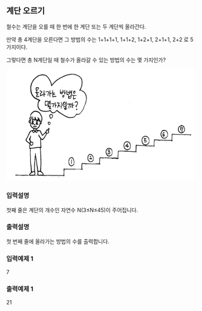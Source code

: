 ## 계단 오르기

철수는 계단을 오를 때 한 번에 한 계단 또는 두 계단씩 올라간다.

만약 총 4계단을 오른다면 그 방법의 수는 1+1+1+1, 1+1+2, 1+2+1, 2+1+1, 2+2 로 5가지이다.

그렇다면 총 N계단일 때 철수가 올라갈 수 있는 방법의 수는 몇 가지인가?

<img src="../../assets/8.png" />

### 입력설명

첫째 줄은 계단의 개수인 자연수 N(3≤N≤45)이 주어집니다.

### 출력설명

첫 번째 줄에 올라가는 방법의 수를 출력합니다.

### 입력예제 1

7

### 출력예제 1

21
